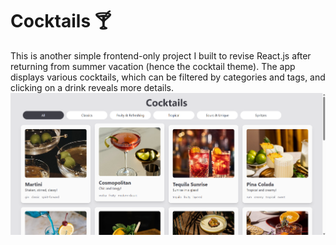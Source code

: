 # Cocktails 🍸
This is another simple frontend-only project I built to revise React.js after returning from summer vacation (hence the cocktail theme).
The app displays various cocktails, which can be filtered by categories and tags, and clicking on a drink reveals more details.
![Screenshot of the project](github_assets/screenshot1.png)
